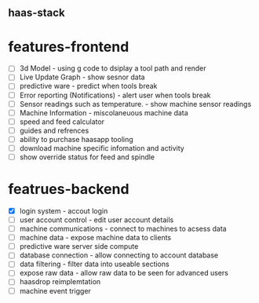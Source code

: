 ## haas-stack

# features-frontend

- [ ] 3d Model - using g code to dsiplay a tool path and render
- [ ] Live Update Graph - show sesnor data
- [ ] predictive ware - predict when tools break 
- [ ] Error reporting (Notifications) - alert user when tools break
- [ ] Sensor readings such as temperature. - show machine sensor readings
- [ ] Machine Information - miscolaneuous machine data
- [ ] speed and feed calculator
- [ ] guides and refrences
- [ ] ability to purchase haasapp tooling
- [ ] download machine specific infomation and activity
- [ ] show override status for feed and spindle

# featrues-backend

- [x] login system - accout login
- [ ] user account control - edit user account details
- [ ] machine communications - connect to machines to acsess data
- [ ] machine data - expose machine data to clients
- [ ] predictive ware server side compute
- [ ] database connection - allow connecting to account database
- [ ] data filtering - filter data into useable sections
- [ ] expose raw data - allow raw data to be seen for advanced users
- [ ] haasdrop reimplemtation
- [ ] machine event trigger
